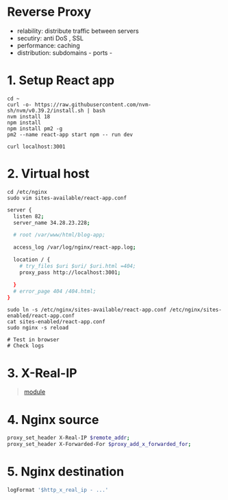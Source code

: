 # Reverse Proxy <!-- omit in toc -->

- relability: distribute traffic between servers
- secutiry: anti DoS , SSL
- performance: caching
- distribution: subdomains - ports - 

# 1. Setup React app
```
cd ~
curl -o- https://raw.githubusercontent.com/nvm-sh/nvm/v0.39.2/install.sh | bash
nvm install 18
npm install
npm install pm2 -g
pm2 --name react-app start npm -- run dev

curl localhost:3001
```

# 2. Virtual host
```
cd /etc/nginx
sudo vim sites-available/react-app.conf
```

```sh
server {
  listen 82;
  server_name 34.28.23.228;

  # root /var/www/html/blog-app;

  access_log /var/log/nginx/react-app.log;

  location / {
    # try_files $uri $uri/ $uri.html =404;
    proxy_pass http://localhost:3001;

  }
  # error_page 404 /404.html;
}
```

```
sudo ln -s /etc/nginx/sites-available/react-app.conf /etc/nginx/sites-enabled/react-app.conf
cat sites-enabled/react-app.conf
sudo nginx -s reload

# Test in browser
# Check logs
```

# 3. X-Real-IP
> [module](http://nginx.org/en/docs/http/ngx_http_realip_module.html)

# 4. Nginx source
```sh
proxy_set_header X-Real-IP $remote_addr;
proxy_set_header X-Forwarded-For $proxy_add_x_forwarded_for;
```

# 5. Nginx destination
```sh
logFormat '$http_x_real_ip - ...'
```
